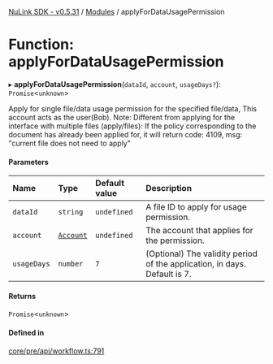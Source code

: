 [NuLink SDK - v0.5.31](../README.md) / [Modules](../modules.md) / applyForDataUsagePermission

# Function: applyForDataUsagePermission

▸ **applyForDataUsagePermission**(`dataId`, `account`, `usageDays?`): `Promise`<`unknown`\>

Apply for single file/data usage permission for the specified file/data, This account acts as the user(Bob).
Note: Different from applying for the interface with multiple files (apply/files): 
         If the policy corresponding to the document has already been applied for, it will return code: 4109, msg: "current file does not need to apply"

#### Parameters

| Name | Type | Default value | Description |
| :------ | :------ | :------ | :------ |
| `dataId` | `string` | `undefined` | A file ID to apply for usage permission. |
| `account` | [`Account`](../classes/Account.md) | `undefined` | The account that applies for the permission. |
| `usageDays` | `number` | `7` | (Optional) The validity period of the application, in days. Default is 7. |

#### Returns

`Promise`<`unknown`\>

#### Defined in

[core/pre/api/workflow.ts:791](https://github.com/NuLink-network/nulink-sdk/blob/b71aeb1/src/core/pre/api/workflow.ts#L791)
